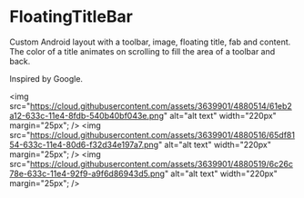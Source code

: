 FloatingTitleBar
================

Custom Android layout with a toolbar, image, floating title, fab and content. The color of a title animates on scrolling to fill the area of a toolbar and back.

Inspired by Google.

<img src="https://cloud.githubusercontent.com/assets/3639901/4880514/61eb2a12-633c-11e4-8fdb-540b40bf043e.png" alt="alt text" width="220px" margin="25px"; />
<img src="https://cloud.githubusercontent.com/assets/3639901/4880516/65df8154-633c-11e4-80d6-f32d34e197a7.png" alt="alt text" width="220px" margin="25px"; />
<img src="https://cloud.githubusercontent.com/assets/3639901/4880519/6c26c78e-633c-11e4-92f9-a9f6d86943d5.png" alt="alt text" width="220px" margin="25px"; />

